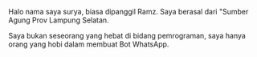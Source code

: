 Halo nama saya surya, biasa dipanggil Ramz. Saya berasal dari "Sumber Agung Prov Lampung Selatan.


Saya bukan seseorang yang hebat di bidang pemrograman, saya hanya orang yang hobi dalam membuat Bot WhatsApp.
